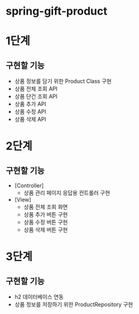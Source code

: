 # spring-gift-product

# 1단계

## 구현할 기능

* 상품 정보를 담기 위한 Product Class 구현
* 상품 전체 조회 API
* 상품 단건 조회 API
* 상품 추가 API
* 상품 수정 API
* 상품 삭제 API

# 2단계

## 구현할 기능

* [Controller]
    * 상품 관리 페이지 응답용 컨트롤러 구현
* [View]
    * 상품 전체 조회 화면
    * 상품 추가 버튼 구현
    * 상품 수정 버튼 구현
    * 상품 삭제 버튼 구현

# 3단계

## 구현할 기능

* h2 데이터베이스 연동
* 상품 정보를 저장하기 위한 ProductRepository 구현
